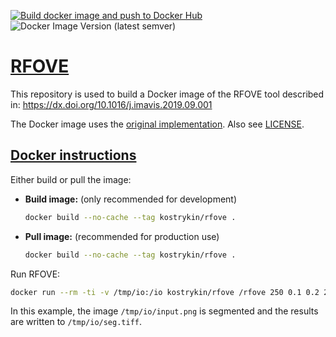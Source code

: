 [![Build docker image and push to Docker Hub](https://github.com/kostrykin/rfove/actions/workflows/build_docker_image.yml/badge.svg)](https://github.com/kostrykin/rfove/actions/workflows/build_docker_image.yml)
![Docker Image Version (latest semver)](https://img.shields.io/docker/v/kostrykin/rfove?label=DockerHub%3A)

# [RFOVE]()

This repository is used to build a Docker image of the RFOVE tool described in: <https://dx.doi.org/10.1016/j.imavis.2019.09.001>

The Docker image uses the [original implementation](https://de.mathworks.com/matlabcentral/fileexchange/74200-cell-segmentation-rfove-method). Also see [LICENSE](https://github.com/kostrykin/rfove/blob/master/rfove/LICENSE).

## [Docker instructions]()

Either build or pull the image:

- **Build image:** (only recommended for development)
  ```bash
  docker build --no-cache --tag kostrykin/rfove .
  ```
- **Pull image:** (recommended for production use)
  ```bash
  docker build --no-cache --tag kostrykin/rfove .
  ```

Run RFOVE:
```bash
docker run --rm -ti -v /tmp/io:/io kostrykin/rfove /rfove 250 0.1 0.2 201 /io/input.png /io/seg.tiff
```
In this example, the image `/tmp/io/input.png` is segmented and the results are written to `/tmp/io/seg.tiff`.
